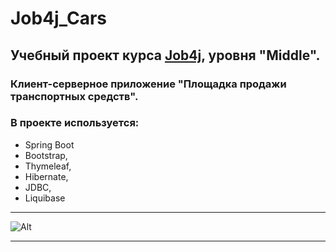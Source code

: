 # Job4j_Cars
## Учебный проект курса **[Job4j](https://job4j.ru/)**, уровня "Middle".
### Клиент-серверное приложение "Площадка продажи транспортных средств".
### В проекте используется:
   - Spring Boot
   - Bootstrap,
   - Thymeleaf,
   - Hibernate,
   - JDBC,
   - Liquibase
___
![Alt](https://github.com/Daniil62/Job4j_Cars/blob/master/job4j_cars_image.png)
___